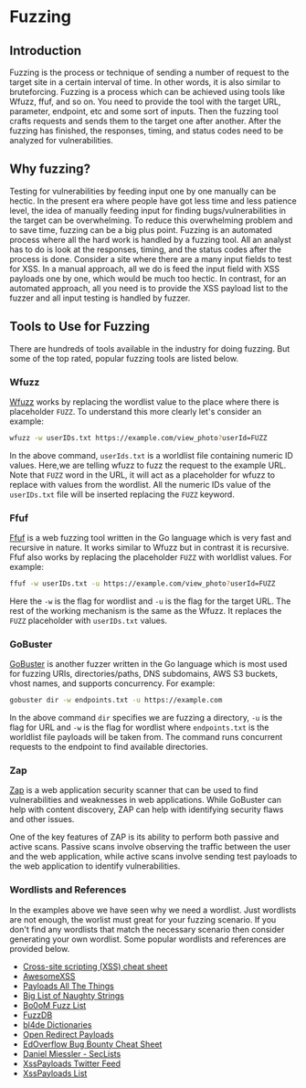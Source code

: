 # Fuzzing

## Introduction

Fuzzing is the process or technique of sending a number of request to the target site in a certain interval of time. In other words, it is also similar to bruteforcing. Fuzzing is a process which can be achieved using tools like Wfuzz, ffuf, and so on. You need to provide the tool with the target URL, parameter, endpoint, etc and some sort of inputs. Then the fuzzing tool crafts requests and sends them to the target one after another. After the fuzzing has finished, the responses, timing, and status codes need to be analyzed for vulnerabilities.

## Why fuzzing?

Testing for vulnerabilities by feeding input one by one manually can be hectic. In the present era where people have got less time and less patience level, the idea of manually feeding input for finding bugs/vulnerabilities in the target can be overwhelming. To reduce this overwhelming problem and to save time, fuzzing can be a big plus point. Fuzzing is an automated process where all the hard work is handled by a fuzzing tool. All an analyst has to do is look at the responses, timing, and the status codes after the process is done. Consider a site where there are a many input fields to test for XSS. In a manual approach, all we do is feed the input field with XSS payloads one by one, which would be much too hectic. In contrast, for an automated approach, all you need is to provide the XSS payload list to the fuzzer and all input testing is handled by fuzzer.

## Tools to Use for Fuzzing

There are hundreds of tools available in the industry for doing fuzzing. But some of the top rated, popular fuzzing tools are listed below.

### Wfuzz

[Wfuzz](https://github.com/xmendez/wfuzz) works by replacing the wordlist value to the place where there is placeholder `FUZZ`. To understand this more clearly let's consider an example:

```bash
wfuzz -w userIDs.txt https://example.com/view_photo?userId=FUZZ
```

In the above command, `userIds.txt` is a worldlist file containing numeric ID values. Here,we are telling wfuzz to fuzz the request to the example URL. Note that `FUZZ` word in the URL, it will act as a placeholder for wfuzz to replace with values from the wordlist. All the numeric IDs value of the `userIDs.txt` file will be inserted replacing the `FUZZ` keyword.

### Ffuf

[Ffuf](https://github.com/ffuf/ffuf) is a web fuzzing tool written in the Go language which is very fast and recursive in nature. It works similar to Wfuzz but in contrast it is recursive. Ffuf also works by replacing the placeholder `FUZZ` with worldlist values. For example:

```bash
ffuf -w userIDs.txt -u https://example.com/view_photo?userId=FUZZ
```

Here the `-w` is the flag for wordlist and `-u` is the flag for the target URL. The rest of the working mechanism is the same as the Wfuzz. It replaces the `FUZZ` placeholder with `userIDs.txt` values.

### GoBuster

[GoBuster](https://github.com/OJ/gobuster) is another fuzzer written in the Go language which is most used for fuzzing URIs, directories/paths, DNS subdomains, AWS S3 buckets, vhost names, and supports concurrency. For example:

```bash
gobuster dir -w endpoints.txt -u https://example.com
```

In the above command `dir` specifies we are fuzzing a directory, `-u` is the flag for URL and `-w` is the flag for wordlist where `endpoints.txt` is the worldlist file payloads will be taken from. The command runs concurrent requests to the endpoint to find available directories.

### Zap

[Zap](https://owasp.org/www-project-zap) is a web application security scanner that can be used to find vulnerabilities and weaknesses in web applications. While GoBuster can help with content discovery, ZAP can help with identifying security flaws and other issues.

One of the key features of ZAP is its ability to perform both passive and active scans. Passive scans involve observing the traffic between the user and the web application, while active scans involve sending test payloads to the web application to identify vulnerabilities.

### Wordlists and References

In the examples above we have seen why we need a wordlist. Just wordlists are not enough, the worlist must great for your fuzzing scenario. If you don't find any wordlists that match the necessary scenario then consider generating your own wordlist. Some popular wordlists and references are provided below.

- [Cross-site scripting (XSS) cheat sheet](https://portswigger.net/web-security/cross-site-scripting/cheat-sheet)
- [AwesomeXSS](https://github.com/s0md3v/AwesomeXSS)
- [Payloads All The Things](https://github.com/swisskyrepo/PayloadsAllTheThings)
- [Big List of Naughty Strings](https://github.com/minimaxir/big-list-of-naughty-strings)
- [Bo0oM Fuzz List](https://github.com/Bo0oM/fuzz.txt)
- [FuzzDB](https://github.com/fuzzdb-project/fuzzdb)
- [bl4de Dictionaries](https://github.com/bl4de/dictionaries)
- [Open Redirect Payloads](https://github.com/cujanovic/Open-Redirect-Payloads)
- [EdOverflow Bug Bounty Cheat Sheet](https://github.com/EdOverflow/bugbounty-cheatsheet)
- [Daniel Miessler - SecLists](https://github.com/danielmiessler/SecLists)
- [XssPayloads Twitter Feed](https://twitter.com/XssPayloads)
- [XssPayloads List](https://github.com/payloadbox/xss-payload-list)
